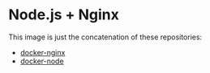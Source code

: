 # Node.js + Nginx

This image is just the concatenation of these repositories:

- [docker-nginx](https://github.com/nginxinc/docker-nginx/tree/master/stable/alpine)
- [docker-node](https://github.com/nodejs/docker-node/blob/master/README.md)

